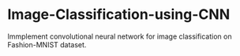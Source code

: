 # Image-Classification-using-CNN
Immplement convolutional neural network for image classification on Fashion-MNIST dataset.
